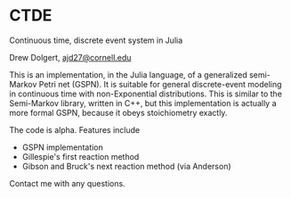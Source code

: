 CTDE
====

Continuous time, discrete event system in Julia

Drew Dolgert, ajd27@cornell.edu

This is an implementation, in the Julia language, of a
generalized semi-Markov Petri net (GSPN). It is suitable for general
discrete-event modeling in continuous time with non-Exponential
distributions. This is similar to the Semi-Markov library, written
in C++, but this implementation is actually a more formal GSPN, because
it obeys stoichiometry exactly.

The code is alpha. Features include

* GSPN implementation
* Gillespie's first reaction method
* Gibson and Bruck's next reaction method (via Anderson)

Contact me with any questions.
